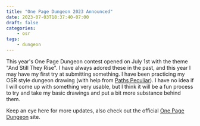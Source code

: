 ```yaml
---
title: "One Page Dungeon 2023 Announced"
date: 2023-07-03T18:37:40-07:00
draft: false
categories: 
    - osr
tags:
    - dungeon
---
```


This year's One Page Dungeon contest opened on July 1st with the theme "And Still They Rise". I have always adored these in the past, and this year I may have my first try at submitting something. I have been practicing my OSR style dungeon drawing (with help from [Paths Peculiar](https://www.wistedt.net/tutorials/tutorial-dungeon-map/)). I have no idea if I will come up with something very usable, but I think it will be a fun process to try and take my basic drawings and put a bit more substance behind them.

Keep an eye here for more updates, also check out the official [One Page Dungeon](https://www.dungeoncontest.com/) site.
